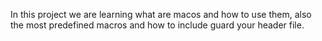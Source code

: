 In this project we are learning what are macos and how to use them, also the most predefined macros and how to include guard your header file.
